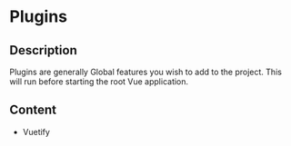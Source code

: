 # Plugins

## Description
Plugins are generally Global features you wish to add to the project.
This will run before starting the root Vue application.

## Content
  - Vuetify

